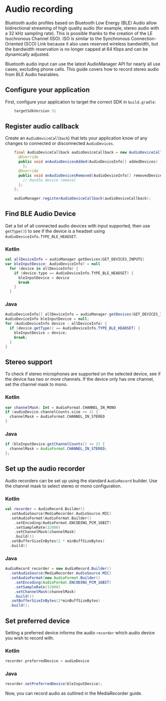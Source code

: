 # Audio recording

Bluetooth audio profiles based on Bluetooth Low Energy (BLE) Audio allow bidirectional streaming of high quality audio (for example, stereo audio with a 32 kHz sampling rate). This is possible thanks to the creation of the LE Isochronous Channel (ISO). ISO is similar to the Synchronous Connection-Oriented (SCO) Link because it also uses reserved wireless bandwidth, but the bandwidth reservation is no longer capped at 64 Kbps and can be dynamically adjusted.

Bluetooth audio input can use the latest AudioManager API for nearly all use cases, excluding phone calls. This guide covers how to record stereo audio from BLE Audio hearables.

Configure your application
--------------------------

First, configure your application to target the correct SDK in `build.gradle`:

```groovy
    targetSdkVersion 31
```

Register audio callback
-----------------------

Create an `AudioDeviceCallback`) that lets your application know of any changes to connected or disconnected `AudioDevices`.

```java
    final AudioDeviceCallback audioDeviceCallback = new AudioDeviceCallback() {
      @Override
      public void onAudioDevicesAdded(AudioDeviceInfo[] addedDevices) {
        };
      @Override
      public void onAudioDevicesRemoved(AudioDeviceInfo[] removedDevices) {
        // Handle device removal
      };
    };
    
    audioManager.registerAudioDeviceCallback(audioDeviceCallback);
```

Find BLE Audio Device
---------------------

Get a list of all connected audio devices with input supported, then use `getType()`) to see if the device is a headset using `AudioDeviceInfo.TYPE_BLE_HEADSET`.

### Kotlin

```kotlin
val allDeviceInfo = audioManager.getDevices(GET_DEVICES_INPUTS)
var bleInputDevice: AudioDeviceInfo? = null
  for (device in allDeviceInfo) {
    if (device.type == AudioDeviceInfo.TYPE_BLE_HEADSET) {
      bleInputDevice = device
      break
    }
  }
```

### Java

```java
AudioDeviceInfo[] allDeviceInfo = audioManager.getDevices(GET_DEVICES_INPUTS);
AudioDeviceInfo bleInputDevice = null;
for (AudioDeviceInfo device : allDeviceInfo) {
  if (device.getType() == AudioDeviceInfo.TYPE_BLE_HEADSET) {
    bleInputDevice = device;
    break;
  }
}
```

Stereo support
--------------

To check if stereo microphones are supported on the selected device, see if the device has two or more channels. If the device only has one channel, set the channel mask to mono.

### Kotlin

```kotlin
var channelMask: Int = AudioFormat.CHANNEL_IN_MONO
if (audioDevice.channelCounts.size >= 2) {
  channelMask = AudioFormat.CHANNEL_IN_STEREO
}
```

### Java

```java
if (bleInputDevice.getChannelCounts() >= 2) {
  channelMask = AudioFormat.CHANNEL_IN_STEREO;
};
```

Set up the audio recorder
-------------------------

Audio recorders can be set up using the standard `AudioRecord` builder. Use the channel mask to select stereo or mono configuration.

### Kotlin

```kotlin
val recorder = AudioRecord.Builder()
  .setAudioSource(MediaRecorder.AudioSource.MIC)
  .setAudioFormat(AudioFormat.Builder()
    .setEncoding(AudioFormat.ENCODING_PCM_16BIT)
    .setSampleRate(32000)
    .setChannelMask(channelMask)
    .build())
  .setBufferSizeInBytes(2 * minBuffSizeBytes)
  .build()
```

### Java

```java
AudioRecord recorder = new AudioRecord.Builder()
  .setAudioSource(MediaRecorder.AudioSource.MIC)
  .setAudioFormat(new AudioFormat.Builder()
    .setEncoding(AudioFormat.ENCODING_PCM_16BIT)
    .setSampleRate(32000)
    .setChannelMask(channelMask)
    .build())
  .setBufferSizeInBytes(2*minBuffSizeBytes)
  .build();
```

Set preferred device
--------------------

Setting a preferred device informs the audio `recorder` which audio device you wish to record with.

### Kotlin

```kotlin
recorder.preferredDevice = audioDevice
```

### Java

```java
recorder.setPreferredDevice(bleInputDevice);
```

Now, you can record audio as outlined in the MediaRecorder guide.